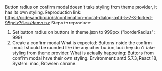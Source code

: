 Button radius on confirm modal doesn't take styling from theme provider, it has its own styling.
Reproduction link: <https://codesandbox.io/s/confirmation-modal-dialog-antd-5-7-3-forked-95pclx?file=/demo.tsx>
Steps to reproduce:

1. Set button radius on buttons in theme.json to 999pcx ("borderRadius": 999)
2. Create a confirm modal
   What is expected: Buttons inside the confirm modal should be rounded like the any other button, but they don't take styling from theme provider.
   What is actually happening: Buttons from confirm modal have their own styling.
   Environment: antd 5.7.3, React 18, System: mac, Browser: chrome.
